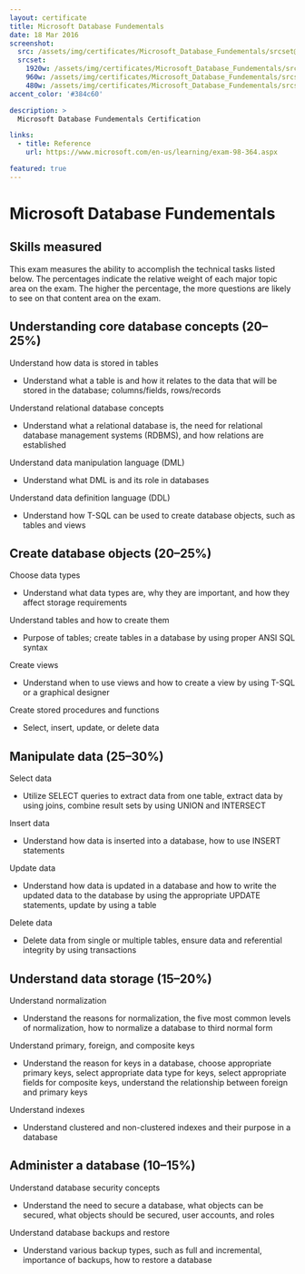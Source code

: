 ```yaml
---
layout: certificate
title: Microsoft Database Fundementals
date: 18 Mar 2016
screenshot:
  src: /assets/img/certificates/Microsoft_Database_Fundementals/srcset@0,25x.jpg
  srcset:
    1920w: /assets/img/certificates/Microsoft_Database_Fundementals/srcset@1x.jpg
    960w: /assets/img/certificates/Microsoft_Database_Fundementals/srcset@0,5x.jpg
    480w: /assets/img/certificates/Microsoft_Database_Fundementals/srcset@0,25x.jpg
accent_color: '#384c60'

description: >
  Microsoft Database Fundementals Certification

links:
  - title: Reference
    url: https://www.microsoft.com/en-us/learning/exam-98-364.aspx

featured: true
---
```


# Microsoft Database Fundementals

## Skills measured

This exam measures the ability to accomplish the technical tasks listed below. The percentages indicate the relative weight of each major topic area on the exam. The higher the percentage, the more questions are likely to see on that content area on the exam.

## Understanding core database concepts (20–25%)

Understand how data is stored in tables
* Understand what a table is and how it relates to the data that will be stored in the database; columns/fields, rows/records

Understand relational database concepts
* Understand what a relational database is, the need for relational database management systems (RDBMS), and how relations are established

Understand data manipulation language (DML)
* Understand what DML is and its role in databases

Understand data definition language (DDL)
* Understand how T-SQL can be used to create database objects, such as tables and views

## Create database objects (20–25%)

Choose data types
* Understand what data types are, why they are important, and how they affect storage requirements

Understand tables and how to create them
* Purpose of tables; create tables in a database by using proper ANSI SQL syntax

Create views
* Understand when to use views and how to create a view by using T-SQL or a graphical designer

Create stored procedures and functions
* Select, insert, update, or delete data

## Manipulate data (25–30%)

Select data
* Utilize SELECT queries to extract data from one table, extract data by using joins, combine result sets by using UNION and INTERSECT

Insert data
* Understand how data is inserted into a database, how to use INSERT statements

Update data
* Understand how data is updated in a database and how to write the updated data to the database by using the appropriate UPDATE statements, update by using a table

Delete data
* Delete data from single or multiple tables, ensure data and referential integrity by using transactions

## Understand data storage (15–20%)

Understand normalization
* Understand the reasons for normalization, the five most common levels of normalization, how to normalize a database to third normal form

Understand primary, foreign, and composite keys
* Understand the reason for keys in a database, choose appropriate primary keys, select appropriate data type for keys, select appropriate fields for composite keys, understand the relationship between foreign and primary keys

Understand indexes
* Understand clustered and non-clustered indexes and their purpose in a database

## Administer a database (10–15%)

Understand database security concepts
* Understand the need to secure a database, what objects can be secured, what objects should be secured, user accounts, and roles

Understand database backups and restore
* Understand various backup types, such as full and incremental, importance of backups, how to restore a database
